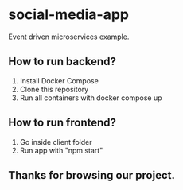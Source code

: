 # social-media-app

Event driven microservices example.

## How to run backend?

1. Install Docker Compose
2. Clone this repository
3. Run all containers with docker compose up

## How to run frontend?

1. Go inside client folder
2. Run app with "npm start"

## Thanks for browsing our project.